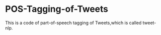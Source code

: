 # POS-Tagging-of-Tweets
This is a code of part-of-speech tagging of Tweets,which is called tweet-nlp.

